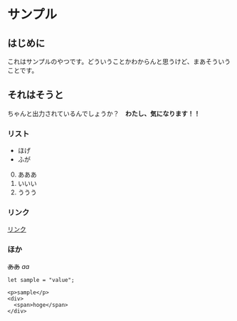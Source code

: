 # サンプル
## はじめに
これはサンプルのやつです。どういうことかわからんと思うけど、まあそういうことです。

## それはそうと
ちゃんと出力されているんでしょうか？　**わたし、気になります！！**

### リスト
- ほげ
- ふが


0. あああ
0. いいい
0. ううう


### リンク
[リンク](https://example.com)

### ほか
~~ああ~~ *aa*

`let sample = "value";`

```
<p>sample</p>
<div>
  <span>hoge</span>
</div>
```
